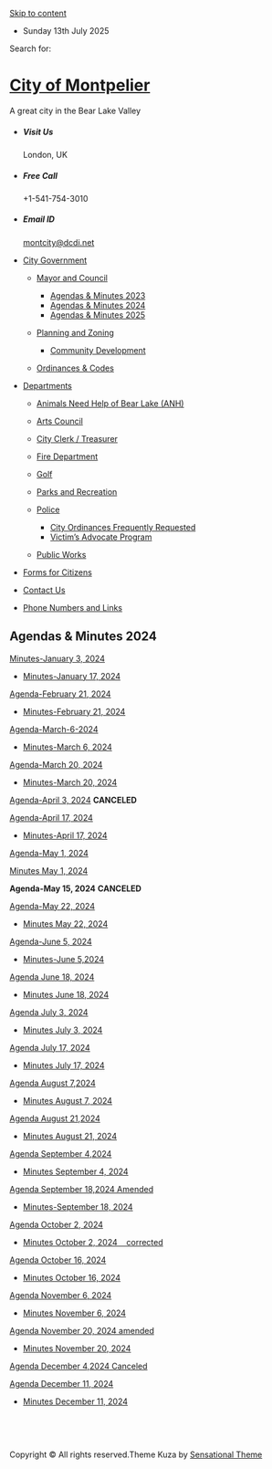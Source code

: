 [Skip to content](https://montpelier.id.gov/city-government/mayor-and-council/agenda-minutes/agendas-minutes-2024/)

- Sunday 13th July 2025

<!--THE END-->

Search for:

# [City of Montpelier](https://montpelier.id.gov)

A great city in the Bear Lake Valley

- ##### Visit Us
  
  London, UK
- ##### Free Call
  
  +1-541-754-3010
- ##### Email ID
  
  [montcity@dcdi.net](mailto:montcity@dcdi.net)

<!--THE END-->

- [City Government](https://montpelier.id.gov/city-government)
  
  - [Mayor and Council](https://montpelier.id.gov/city-government/mayor-and-council)
    
    - [Agendas &amp; Minutes 2023](https://montpelier.id.gov/city-government/mayor-and-council/agenda-minutes/agendas-and-minutes)
    - [Agendas &amp; Minutes 2024](https://montpelier.id.gov/city-government/mayor-and-council/agenda-minutes/agendas-minutes-2024)
    - [Agendas &amp; Minutes 2025](https://montpelier.id.gov/city-government/mayor-and-council/agenda-minutes/agendas-minutes-2025)
  - [Planning and Zoning](https://montpelier.id.gov/city-government/planning-and-zoning)
    
    - [Community Development](https://montpelier.id.gov/city-government/planning-and-zoning/community-development)
  - [Ordinances &amp; Codes](https://montpelier.id.gov/city-government/ordinances-codes)
- [Departments](https://montpelier.id.gov/departments-2)
  
  - [Animals Need Help of Bear Lake (ANH)](https://montpelier.id.gov/departments-2/animals-need-help-of-bear-lake-anh)
  - [Arts Council](https://montpelier.id.gov/departments-2/arts-council)
  - [City Clerk / Treasurer](https://montpelier.id.gov/departments-2/city-clerk-treasurer)
  - [Fire Department](https://montpelier.id.gov/departments-2/fire)
  - [Golf](https://montpelier.id.gov/departments-2/golf)
  - [Parks and Recreation](https://montpelier.id.gov/departments-2/parks-and-recreation)
  - [Police](https://montpelier.id.gov/departments-2/police)
    
    - [City Ordinances Frequently Requested](https://montpelier.id.gov/departments-2/police/city-ordinances-frequently-requested)
    - [Victim’s Advocate Program](https://montpelier.id.gov/departments-2/police/victims-advocate-program)
  - [Public Works](https://montpelier.id.gov/departments-2/sample-page)
- [Forms for Citizens](https://montpelier.id.gov/forms-for-citizens)
- [Contact Us](https://montpelier.id.gov/contact-us)
- [Phone Numbers and Links](https://montpelier.id.gov/resources)

## Agendas &amp; Minutes 2024

[Minutes-January 3, 2024](https://montpelier.id.gov/wp-content/uploads/2024/01/ccmin-Jan-32024.pdf)                                             

- [Minutes-January 17, 2024](https://montpelier.id.gov/wp-content/uploads/2024/02/ccmin-Jan-17-2024.pdf)

[Agenda-February 21, 2024](https://montpelier.id.gov/wp-content/uploads/2024/02/ccagenda-Feb-21-2024.pdf)

- [Minutes-February 21, 2024](https://montpelier.id.gov/wp-content/uploads/2024/03/ccmin-Feb-21-2024.pdf)

[Agenda-March-6-2024](https://montpelier.id.gov/wp-content/uploads/2024/03/Agenda-March-6-2024.pdf)

- [Minutes-March 6, 2024](https://montpelier.id.gov/wp-content/uploads/2024/03/ccmin-March-6-2024.pdf)

[Agenda-March 20, 2024](https://montpelier.id.gov/wp-content/uploads/2024/03/ccagenda-Mar-20-2024.pdf)

- [Minutes-March 20, 2024](https://montpelier.id.gov/wp-content/uploads/2024/04/ccmin-March-20-2024.pdf)

[Agenda-April 3, 2024](https://montpelier.id.gov/wp-content/uploads/2024/04/ccagenda-Apr-3-2024.pdf) **CANCELED**

[Agenda-April 17, 2024](https://montpelier.id.gov/wp-content/uploads/2024/04/ccagenda-Apr-17-2024.pdf)

- [Minutes-April 17, 2024](https://montpelier.id.gov/wp-content/uploads/2024/05/ccmin-April-17-2024.pdf)

[Agenda-May 1, 2024](https://montpelier.id.gov/wp-content/uploads/2024/04/ccagenda-May-1-2024.pdf)

[Minutes May 1, 2024](https://montpelier.id.gov/wp-content/uploads/2024/05/ccmin-May-1-2024.pdf)

**Agenda-May 15, 2024** **CANCELED**

[Agenda-May 22, 2024](https://montpelier.id.gov/wp-content/uploads/2024/05/ccagenda-May-22-2024.pdf)

- [Minutes May 22, 2024](https://montpelier.id.gov/wp-content/uploads/2024/06/ccmin-May-22-2024.pdf)

[Agenda-June 5, 2024](https://montpelier.id.gov/wp-content/uploads/2024/06/ccagenda-June-5-2024.pdf)

- [Minutes-June 5,2024](https://montpelier.id.gov/wp-content/uploads/2024/06/ccmin-JUNE-52024.pdf)

[Agenda June 18, 2024](https://montpelier.id.gov/wp-content/uploads/2024/06/ccagenda-June-18-2024.pdf)

- [Minutes June 18, 2024](https://montpelier.id.gov/wp-content/uploads/2024/07/CC-Minutes-6-18-24.docx)

[Agenda July 3, 2024](https://montpelier.id.gov/wp-content/uploads/2024/07/ccagenda-July-3-2024.pdf)

- [Minutes July 3, 2024](https://montpelier.id.gov/wp-content/uploads/2024/07/ccmin-July-3-2024.pdf)

[Agenda July 17, 2024](https://montpelier.id.gov/wp-content/uploads/2024/07/ccagenda-July-17-2024.pdf)

- [Minutes July 17, 2024](https://montpelier.id.gov/wp-content/uploads/2024/08/ccmin-July-17-2024.pdf)

[Agenda August 7,2024](https://montpelier.id.gov/wp-content/uploads/2024/08/ccagenda-Aug-72024.pdf)

- [Minutes August 7, 2024](https://montpelier.id.gov/wp-content/uploads/2024/08/ccmin-August-7-2024.pdf)

[Agenda August 21,2024](https://montpelier.id.gov/wp-content/uploads/2024/08/ccagenda-Aug-212024.pdf)

- [Minutes August 21, 2024](https://montpelier.id.gov/wp-content/uploads/2024/09/ccmin-August-21-2024.pdf)

[Agenda September 4,2024](https://montpelier.id.gov/wp-content/uploads/2024/09/ccagenda-Sept-42024.pdf)

- [Minutes September 4, 2024](https://montpelier.id.gov/wp-content/uploads/2024/09/ccmin-September-4-2024.pdf)

[Agenda September 18,2024 Amended](https://montpelier.id.gov/wp-content/uploads/2024/09/ccagenda-Sept-182024-1.pdf)

- [Minutes-September 18, 2024](https://montpelier.id.gov/wp-content/uploads/2024/10/Minutes-September-18-2024.pdf)

[Agenda October 2, 2024](https://montpelier.id.gov/wp-content/uploads/2024/09/ccagenda-October-22024.pdf)

- [Minutes October 2, 2024    corrected](https://montpelier.id.gov/wp-content/uploads/2024/10/Minutes-October-2-2024.pdf)

[Agenda October 16, 2024](https://montpelier.id.gov/wp-content/uploads/2024/10/ccagenda-October-16-2024.pdf)

- [Minutes October 16, 2024](https://montpelier.id.gov/wp-content/uploads/2024/11/Minutes-October-16-2024.docx)

[Agenda November 6, 2024](https://montpelier.id.gov/wp-content/uploads/2024/11/ccagenda-November-6-2024.pdf)

- [Minutes November 6, 2024](https://montpelier.id.gov/wp-content/uploads/2024/11/Minutes-November-6-2024.pdf)

[Agenda November 20, 2024 amended](https://montpelier.id.gov/wp-content/uploads/2024/11/ccagenda-November-20-2024-amended.pdf)

- [Minutes November 20, 2024](https://montpelier.id.gov/wp-content/uploads/2024/12/Minutes-November-20-2024.pdf)

[Agenda December 4,2024 Canceled](https://montpelier.id.gov/wp-content/uploads/2024/12/Agenda-December-42024-cancled.pdf)

[Agenda December 11, 2024](https://montpelier.id.gov/wp-content/uploads/2024/12/Agenda-December-11-2024.pdf)

- [Minutes December 11, 2024](https://montpelier.id.gov/wp-content/uploads/2025/01/Minutes-December-11-2024.pdf)

 

 

Copyright © All rights reserved.Theme Kuza by [Sensational Theme](https://sensationaltheme.com)